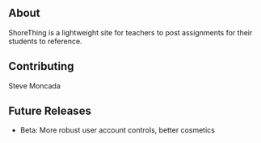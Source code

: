 About
-----

ShoreThing is a lightweight site for teachers to post assignments for their students to reference.

Contributing
------------

Steve Moncada

Future Releases
---------------

- Beta: More robust user account controls, better cosmetics
